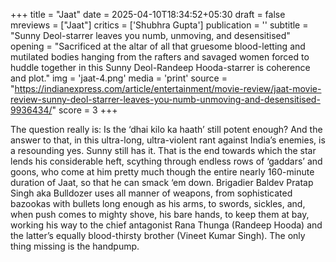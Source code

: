 +++
title = "Jaat"
date = 2025-04-10T18:34:52+05:30
draft = false
mreviews = ["Jaat"]
critics = ['Shubhra Gupta']
publication = ''
subtitle = "Sunny Deol-starrer leaves you numb, unmoving, and desensitised"
opening = "Sacrificed at the altar of all that gruesome blood-letting and mutilated bodies hanging from the rafters and savaged women forced to huddle together in this Sunny Deol-Randeep Hooda-starrer is coherence and plot."
img = 'jaat-4.png'
media = 'print'
source = "https://indianexpress.com/article/entertainment/movie-review/jaat-movie-review-sunny-deol-starrer-leaves-you-numb-unmoving-and-desensitised-9936434/"
score = 3
+++

The question really is: Is the ‘dhai kilo ka haath’ still potent enough? And the answer to that, in this ultra-long, ultra-violent rant against India’s enemies, is a resounding yes. Sunny still has it. That is the end towards which the star lends his considerable heft, scything through endless rows of ‘gaddars’ and goons, who come at him pretty much though the entire nearly 160-minute duration of Jaat, so that he can smack ‘em down. Brigadier Baldev Pratap Singh aka Bulldozer uses all manner of weapons, from sophisticated bazookas with bullets long enough as his arms, to swords, sickles, and, when push comes to mighty shove, his bare hands, to keep them at bay, working his way to the chief antagonist Rana Thunga (Randeep Hooda) and the latter’s equally blood-thirsty brother (Vineet Kumar Singh). The only thing missing is the handpump.
